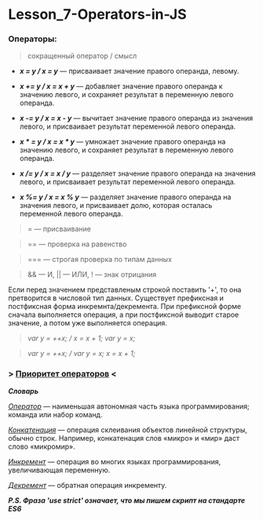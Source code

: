 # Lesson_7-Operators-in-JS

### Операторы: 

> сокращенный оператор / смысл

- _**x = y / x = y**_ — присваивает значение правого операнда, левому.

- _**x += y / x = x + y**_ — добавляет значение правого операнда к значению левого, и сохраняет результат в переменную левого операнда.

- _**x -= y / x = x - y**_ — вычитает значение правого операнда из значения левого, и присваивает результат переменной левого операнда.

- _**x * = y / x = x * y**_ — умножает значение правого операнда на значению левого, и сохраняет результат в переменную левого операнда.

- _**x /= y / x = x / y**_ — разделяет значение правого операнда на значения левого, и присваивает результат переменной левого операнда.

- _**x %= y / x = x % y**_ — разделяет значение правого операнда на значения левого, и присваивает долю, которая осталась переменной левого операнда.

> = — присваивание

> == — проверка на равенство

> === — строгая проверка по типам данных

> && — И, || — ИЛИ, ! — знак отрицания

Если перед значением представленым строкой поставить '+', то она претворится в числовой тип данных. Существует префиксная и постфиксная форма инкремнта/декремента. При префиксной форме сначала выполняется операция, а при постфиксной выводит старое значение, а потом уже выполняется операция.

> _var y = ++x; / x = x + 1; var y = x;_

> _var y = ++x; / var y = x; x = x + 1;_

### > [Приоритет операторов](https://developer.mozilla.org/ru/docs/Web/JavaScript/Reference/Operators/Operator_Precedence) <

_**Словарь**_

[_Оператор_](https://developer.mozilla.org/ru/docs/Web/JavaScript/Guide/Expressions_and_Operators) — наименьшая автономная часть языка программирования; команда или набор команд.

[_Конкатенация_](https://webformyself.com/vvedenie-v-javascript-konkatenaciya/) — операция склеивания объектов линейной структуры, обычно строк. Например, конкатенация слов «микро» и «мир» даст слово «микромир».

[_Инкремент_](https://ru.wikipedia.org/wiki/%D0%98%D0%BD%D0%BA%D1%80%D0%B5%D0%BC%D0%B5%D0%BD%D1%82) — операция во многих языках программирования, увеличивающая переменную. 

[_Декремент_](https://ru.wikipedia.org/wiki/%D0%98%D0%BD%D0%BA%D1%80%D0%B5%D0%BC%D0%B5%D0%BD%D1%82) — обратная операция инкременту.

_**P.S. Фраза 'use strict' означает, что мы пишем скрипт на стандарте ES6**_

